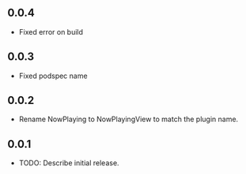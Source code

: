 ## 0.0.4

* Fixed error on build

## 0.0.3

* Fixed podspec name

## 0.0.2

* Rename NowPlaying to NowPlayingView to match the plugin name.
  
## 0.0.1

* TODO: Describe initial release.
